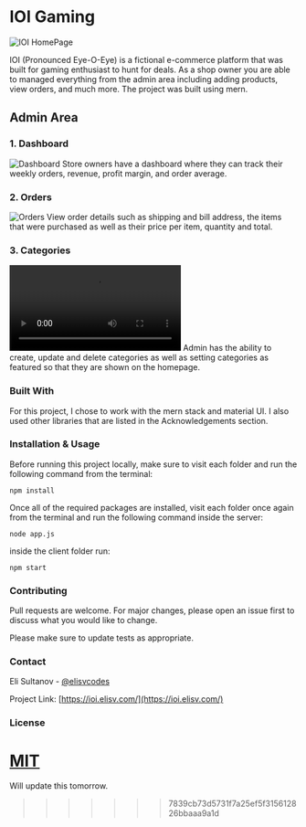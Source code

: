 # IOI Gaming

![IOI HomePage](https://elisv.com/ioi.png)

IOI (Pronounced Eye-O-Eye) is a fictional e-commerce platform that was built for gaming enthusiast to hunt for deals. As a shop owner you are able to managed everything from the admin area including adding products, view orders, and much more. The project was built using mern.

## Admin Area

### 1. Dashboard

![Dashboard](https://user-images.githubusercontent.com/69530035/132143117-39ee2945-0375-434b-9453-070481e0bcee.gif)
Store owners have a dashboard where they can track their weekly orders, revenue, profit margin, and order average.

### 2. Orders

![Orders](https://user-images.githubusercontent.com/69530035/132143814-9b59422a-637e-44e7-bbd0-22033f091da5.gif)
View order details such as shipping and bill address, the items that were purchased as well as their price per item, quantity and total.

### 3. Categories

![Categories](https://user-images.githubusercontent.com/69530035/132144693-d0025e50-72df-4c30-b9ff-5d67d8d32ae2.mp4)
Admin has the ability to create, update and delete categories as well as setting categories as featured so that they are shown on the homepage.







### Built With

For this project, I chose to work with the mern stack and material UI. I also used other libraries that are listed in the Acknowledgements section.

### Installation & Usage

Before running this project locally, make sure to visit each folder and run the following command from the terminal:

```
npm install
```

Once all of the required packages are installed, visit each folder once again from the terminal and run the following command inside the server:

```
node app.js
```

inside the client folder run:

```
npm start
```

### Contributing

Pull requests are welcome. For major changes, please open an issue first to discuss what you would like to change.

Please make sure to update tests as appropriate.

### Contact

Eli Sultanov - [@elisvcodes](https://twitter.com/elisvcodes)

Project Link: [https://ioi.elisv.com/](https://ioi.elisv.com/)

### License

[MIT](https://choosealicense.com/licenses/mit/)
=======
Will update this tomorrow. 
>>>>>>> 7839cb73d5731f7a25ef5f315612826bbaaa9a1d

